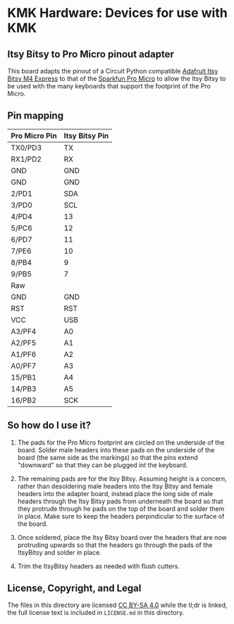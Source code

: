# KMK Hardware: Devices for use with KMK

## Itsy Bitsy to Pro Micro pinout adapter

This board adapts the pinout of a Circuit Python compatible [Adafruit Itsy Bitsy M4 Express](https://www.adafruit.com/product/3800) to that of the [Sparkfun Pro Micro](https://www.sparkfun.com/products/12640) to allow the Itsy Bitsy to be used with the many keyboards that support the footprint of the Pro Micro. 

## Pin mapping
Pro Micro Pin | Itsy Bitsy Pin
------------ | -------------
TX0/PD3 | TX
RX1/PD2 | RX
GND | GND
GND | GND
2/PD1 | SDA
3/PD0 | SCL
4/PD4 | 13
5/PC6 | 12
6/PD7 | 11
7/PE6 | 10
8/PB4 | 9
9/PB5 | 7
Raw | 
GND | GND
RST | RST
VCC | USB
A3/PF4 | A0
A2/PF5 | A1
A1/PF6 | A2
A0/PF7 | A3
15/PB1 | A4
14/PB3 | A5
16/PB2 | SCK


## So how do I use it?
1. The pads for the Pro Micro footprint are circled on the underside of the board. Solder male headers into these pads on the underside of the board (the same side as the markings) so that the pins extend "downward" so that they can be plugged int the keyboard.

2. The remaining pads are for the Itsy Bitsy. Assuming height is a concern, rather than desoldering male headers into the Itsy Bitsy and female headers into the adapter board, instead place the long side of male headers through the Itsy Bitsy pads from underneath the board so that they protrude through he pads on the top of the board and solder them in place. Make sure to keep the headers perpindicular to the surface of the board.

3. Once soldered, place the Itsy Bitsy board over the headers that are now protruding upwards so that the headers go through the pads of the ItsyBitsy and solder in place.

4. Trim the ItsyBitsy headers as needed with flush cutters.

## License, Copyright, and Legal

The files in this directory are licensed 
[CC BY-SA 4.0](https://tldrlegal.com/license/creative-commons-attribution-sharealike-4.0-international-(cc-by-sa-4.0))
while the tl;dr is linked, the full license text is included in `LICENSE.md` in this directory.
